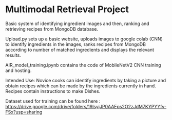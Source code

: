 # Multimodal Retrieval Project

Basic system of identifying ingredient images and then, ranking and retrieving recipes from MongoDB database.

Upload.py sets up a basic website, uploads images to google colab (CNN) to identify ingredients in the images, ranks recipes from MongoDB according to number of matched ingredients and displays the relevant results. 

AIR_model_training.ipynb contains the code of MobileNetV2 CNN training and hosting.

Intended Use: Novice cooks can identify ingredients by taking a picture and obtain recipes which can be made by the ingredients currently in hand. Recipes contain instructions to make Dishes.

Dataset used for training can be found here : https://drive.google.com/drive/folders/19lsyjJP0AAEps2O2zJdM7KYPYYfv-FSx?usp=sharing
